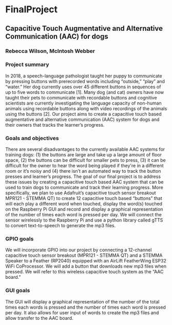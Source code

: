 # FinalProject

## Capacitive Touch Augmentative and Alternative Communication (AAC) for dogs
### Rebecca Wilson, McIntosh Webber

### Project summary
In 2018, a speech-language pathologist taught her puppy to communicate by pressing buttons with prerecorded words including “outside,” “play” and “water.” Her dog currently uses over 45 different buttons in sequences of up to five words to communicate [1]. Many dog (and cat) owners have now taught their pets to communicate with recordable buttons and cognitive scientists are currently investigating the language capacity of non-human animals using recordable buttons along with video recordings of the animals using the buttons [2]. Our project aims to create a capacitive touch based augmentative and alternative communication (AAC) system for dogs and their owners that tracks the learner’s progress. 

### Goals and objectives
There are several disadvantages to the currently available AAC systems for training dogs: (1) the buttons are large and take up a large amount of floor space, (2) the buttons can be difficult for smaller pets to press, (3) it can be difficult for the owner to hear the word being played if they're in a different room or it’s noisy and (4) there isn’t an automated way to track the button presses and learner’s progress. 
The goal of our final project is to address these issues by creating a capacitive touch based AAC system that can be used to train dogs to communicate and track their learning progress. More specifically, we plan to use Adafruit’s capacitive touch sensor breakout MPR121 - STEMMA QT) to create 12 capacitive touch based “buttons” that will each play a different word when touched, display the word(s) touched on the Raspberry Pi GUI and record and display a graphical representation of the number of times each word is pressed per day.  We will connect the sensor wirelessly to the Raspberry Pi and use a python library called gTTS to convert text-to-speech to generate the mp3 files.

### GPIO goals
We will incorporate GPIO into our project by connecting a 12-channel capacitive touch sensor breakout (MPR121 - STEMMA QT) and a STEMMA Speaker to a Feather (RP2040) equipped with an AirLift FeatherWing ESP32 WiFi CoProcessor. We will add a button that downloads new mp3 files when pressed. We will refer to this wireless capacitive touch system as the “AAC board.”

### GUI goals
The GUI will display a graphical representation of the number of the total times each words is pressed and the number of times each word is pressed per day. It also allows for user input of words to create the mp3 files and allow transfer to the AAC board.  
